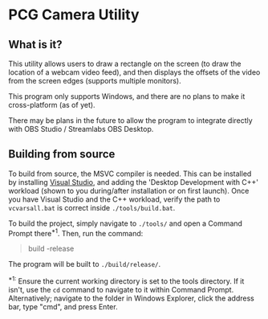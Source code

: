 # PCG Camera Utility

## What is it?

This utility allows users to draw a rectangle on the screen (to draw the location of a webcam video feed), and then displays the offsets of the video from the screen edges (supports multiple monitors).

This program only supports Windows, and there are no plans to make it cross-platform (as of yet).

There may be plans in the future to allow the program to integrate directly with OBS Studio / Streamlabs OBS Desktop.

## Building from source

To build from source, the MSVC compiler is needed. This can be installed by installing [Visual Studio](https://visualstudio.microsoft.com/vs/community/), and adding the 'Desktop Development with C++' workload (shown to you during/after installation or on first launch). Once you have Visual Studio and the C++ workload, verify the path to `vcvarsall.bat` is correct inside `./tools/build.bat`.

To build the project, simply navigate to `./tools/` and open a Command Prompt there<sup>*1</sup>. Then, run the command:

> build -release

The program will be built to `./build/release/`.

<sup>*1:</sup> Ensure the current working directory is set to the tools directory. If it isn't, use the `cd` command to navigate to it within Command Prompt. Alternatively; navigate to the folder in Windows Explorer, click the address bar, type "cmd", and press Enter.
